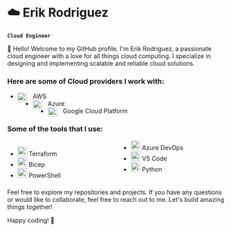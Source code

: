 # :cloud: Erik Rodriguez 

**`Cloud Engineer`**

👋 Hello! Welcome to my GitHub profile. I'm Erik Rodriguez, a passionate cloud engineer with a love for all things cloud computing. I specialize in designing and implementing scalable and reliable cloud solutions.

### Here are some of Cloud providers I work with:

- <img align="left" alt="AWS" width="22px" style="padding-right:10px;" src="https://cdn.jsdelivr.net/gh/devicons/devicon@latest/icons/amazonwebservices/amazonwebservices-original-wordmark.svg" /> AWS 
- <img align="left" alt="Azure" width="22px" style="padding-right:10px;" src="https://cdn.jsdelivr.net/gh/devicons/devicon@latest/icons/azure/azure-original.svg" /> Azure
- <img align="left" alt="GCP" width="22px" style="padding-right:10px;" src="https://cdn.jsdelivr.net/gh/devicons/devicon@latest/icons/googlecloud/googlecloud-original.svg" /> Google Cloud Platform

### Some of the tools that I use:
<!-- - <img align="left" alt="Terraform" width="22px" style="padding-right:10px;" src="https://cdn.jsdelivr.net/gh/devicons/devicon@latest/icons/terraform/terraform-original.svg" /> Terraform
- <img align="left" alt="Bicep" width="22px" style="padding-right:10px;" src="https://ms-azuretools.gallerycdn.vsassets.io/extensions/ms-azuretools/visualstudiobicep/0.28.1.47646/1717548761618/Microsoft.VisualStudio.Services.Icons.Default" /> Bicep
- <img align="left" alt="PowerShell" width="22px" style="padding-right:10px;" src="https://cdn.jsdelivr.net/gh/devicons/devicon@latest/icons/powershell/powershell-original.svg" /> PowerShell
- <img align="left" alt="DevOps" width="22px" style="padding-right:10px;" src="https://cdn.jsdelivr.net/gh/devicons/devicon@latest/icons/azuredevops/azuredevops-original.svg" /> Azure DevOps
- <img align="left" alt="VS Code" width="22px" style="padding-right:10px;" src="https://cdn.jsdelivr.net/gh/devicons/devicon@latest/icons/vscode/vscode-original.svg" /> VS Code
- <img align="left" alt="Python" width="22px" style="padding-right:10px;" src="https://cdn.jsdelivr.net/gh/devicons/devicon@latest/icons/python/python-original.svg" /> Python -->
<div style="column-count: 2; column-gap: 20px;">
  <ul>
    <li><img alt="Terraform" width="22px" src="https://cdn.jsdelivr.net/gh/devicons/devicon@latest/icons/terraform/terraform-original.svg" /> Terraform</li>
    <li><img alt="Bicep" width="22px" src="https://ms-azuretools.gallerycdn.vsassets.io/extensions/ms-azuretools/visualstudiobicep/0.28.1.47646/1717548761618/Microsoft.VisualStudio.Services.Icons.Default" /> Bicep</li>
    <li><img alt="PowerShell" width="22px" src="https://cdn.jsdelivr.net/gh/devicons/devicon@latest/icons/powershell/powershell-original.svg" /> PowerShell</li>
    <li><img alt="DevOps" width="22px" src="https://cdn.jsdelivr.net/gh/devicons/devicon@latest/icons/azuredevops/azuredevops-original.svg" /> Azure DevOps</li>
    <li><img alt="VS Code" width="22px" src="https://cdn.jsdelivr.net/gh/devicons/devicon@latest/icons/vscode/vscode-original.svg" /> VS Code</li>
    <li><img alt="Python" width="22px" src="https://cdn.jsdelivr.net/gh/devicons/devicon@latest/icons/python/python-original.svg" /> Python</li>
    <br />
  </ul>
</div>





Feel free to explore my repositories and projects. If you have any questions or would like to collaborate, feel free to reach out to me. Let's build amazing things together!

Happy coding! 🚀
